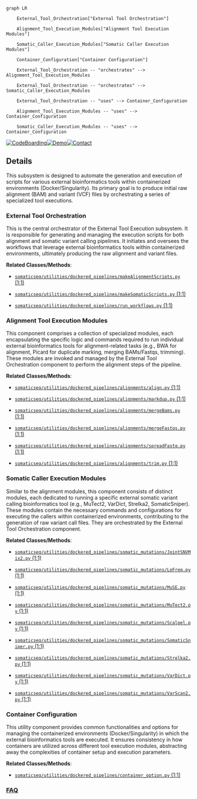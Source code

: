 ```mermaid

graph LR

    External_Tool_Orchestration["External Tool Orchestration"]

    Alignment_Tool_Execution_Modules["Alignment Tool Execution Modules"]

    Somatic_Caller_Execution_Modules["Somatic Caller Execution Modules"]

    Container_Configuration["Container Configuration"]

    External_Tool_Orchestration -- "orchestrates" --> Alignment_Tool_Execution_Modules

    External_Tool_Orchestration -- "orchestrates" --> Somatic_Caller_Execution_Modules

    External_Tool_Orchestration -- "uses" --> Container_Configuration

    Alignment_Tool_Execution_Modules -- "uses" --> Container_Configuration

    Somatic_Caller_Execution_Modules -- "uses" --> Container_Configuration

```



[![CodeBoarding](https://img.shields.io/badge/Generated%20by-CodeBoarding-9cf?style=flat-square)](https://github.com/CodeBoarding/GeneratedOnBoardings)[![Demo](https://img.shields.io/badge/Try%20our-Demo-blue?style=flat-square)](https://www.codeboarding.org/demo)[![Contact](https://img.shields.io/badge/Contact%20us%20-%20contact@codeboarding.org-lightgrey?style=flat-square)](mailto:contact@codeboarding.org)



## Details



This subsystem is designed to automate the generation and execution of scripts for various external bioinformatics tools within containerized environments (Docker/Singularity). Its primary goal is to produce initial raw alignment (BAM) and variant (VCF) files by orchestrating a series of specialized tool executions.



### External Tool Orchestration

This is the central orchestrator of the External Tool Execution subsystem. It is responsible for generating and managing the execution scripts for both alignment and somatic variant calling pipelines. It initiates and oversees the workflows that leverage external bioinformatics tools within containerized environments, ultimately producing the raw alignment and variant files.





**Related Classes/Methods**:



- <a href="https://github.com/bioinform/somaticseq/somaticseq/utilities/dockered_pipelines/makeAlignmentScripts.py#L1-L1" target="_blank" rel="noopener noreferrer">`somaticseq/utilities/dockered_pipelines/makeAlignmentScripts.py` (1:1)</a>

- <a href="https://github.com/bioinform/somaticseq/somaticseq/utilities/dockered_pipelines/makeSomaticScripts.py#L1-L1" target="_blank" rel="noopener noreferrer">`somaticseq/utilities/dockered_pipelines/makeSomaticScripts.py` (1:1)</a>

- <a href="https://github.com/bioinform/somaticseq/somaticseq/utilities/dockered_pipelines/run_workflows.py#L1-L1" target="_blank" rel="noopener noreferrer">`somaticseq/utilities/dockered_pipelines/run_workflows.py` (1:1)</a>





### Alignment Tool Execution Modules

This component comprises a collection of specialized modules, each encapsulating the specific logic and commands required to run individual external bioinformatics tools for alignment-related tasks (e.g., BWA for alignment, Picard for duplicate marking, merging BAMs/Fastqs, trimming). These modules are invoked and managed by the External Tool Orchestration component to perform the alignment steps of the pipeline.





**Related Classes/Methods**:



- <a href="https://github.com/bioinform/somaticseq/somaticseq/utilities/dockered_pipelines/alignments/align.py#L1-L1" target="_blank" rel="noopener noreferrer">`somaticseq/utilities/dockered_pipelines/alignments/align.py` (1:1)</a>

- <a href="https://github.com/bioinform/somaticseq/somaticseq/utilities/dockered_pipelines/alignments/markdup.py#L1-L1" target="_blank" rel="noopener noreferrer">`somaticseq/utilities/dockered_pipelines/alignments/markdup.py` (1:1)</a>

- <a href="https://github.com/bioinform/somaticseq/somaticseq/utilities/dockered_pipelines/alignments/mergeBams.py#L1-L1" target="_blank" rel="noopener noreferrer">`somaticseq/utilities/dockered_pipelines/alignments/mergeBams.py` (1:1)</a>

- <a href="https://github.com/bioinform/somaticseq/somaticseq/utilities/dockered_pipelines/alignments/mergeFastqs.py#L1-L1" target="_blank" rel="noopener noreferrer">`somaticseq/utilities/dockered_pipelines/alignments/mergeFastqs.py` (1:1)</a>

- <a href="https://github.com/bioinform/somaticseq/somaticseq/utilities/dockered_pipelines/alignments/spreadFastq.py#L1-L1" target="_blank" rel="noopener noreferrer">`somaticseq/utilities/dockered_pipelines/alignments/spreadFastq.py` (1:1)</a>

- <a href="https://github.com/bioinform/somaticseq/somaticseq/utilities/dockered_pipelines/alignments/trim.py#L1-L1" target="_blank" rel="noopener noreferrer">`somaticseq/utilities/dockered_pipelines/alignments/trim.py` (1:1)</a>





### Somatic Caller Execution Modules

Similar to the alignment modules, this component consists of distinct modules, each dedicated to running a specific external somatic variant calling bioinformatics tool (e.g., MuTect2, VarDict, Strelka2, SomaticSniper). These modules contain the necessary commands and configurations for executing the callers within containerized environments, contributing to the generation of raw variant call files. They are orchestrated by the External Tool Orchestration component.





**Related Classes/Methods**:



- <a href="https://github.com/bioinform/somaticseq/somaticseq/utilities/dockered_pipelines/somatic_mutations/JointSNVMix2.py#L1-L1" target="_blank" rel="noopener noreferrer">`somaticseq/utilities/dockered_pipelines/somatic_mutations/JointSNVMix2.py` (1:1)</a>

- <a href="https://github.com/bioinform/somaticseq/somaticseq/utilities/dockered_pipelines/somatic_mutations/LoFreq.py#L1-L1" target="_blank" rel="noopener noreferrer">`somaticseq/utilities/dockered_pipelines/somatic_mutations/LoFreq.py` (1:1)</a>

- <a href="https://github.com/bioinform/somaticseq/somaticseq/utilities/dockered_pipelines/somatic_mutations/MuSE.py#L1-L1" target="_blank" rel="noopener noreferrer">`somaticseq/utilities/dockered_pipelines/somatic_mutations/MuSE.py` (1:1)</a>

- <a href="https://github.com/bioinform/somaticseq/somaticseq/utilities/dockered_pipelines/somatic_mutations/MuTect2.py#L1-L1" target="_blank" rel="noopener noreferrer">`somaticseq/utilities/dockered_pipelines/somatic_mutations/MuTect2.py` (1:1)</a>

- <a href="https://github.com/bioinform/somaticseq/somaticseq/utilities/dockered_pipelines/somatic_mutations/Scalpel.py#L1-L1" target="_blank" rel="noopener noreferrer">`somaticseq/utilities/dockered_pipelines/somatic_mutations/Scalpel.py` (1:1)</a>

- <a href="https://github.com/bioinform/somaticseq/somaticseq/utilities/dockered_pipelines/somatic_mutations/SomaticSniper.py#L1-L1" target="_blank" rel="noopener noreferrer">`somaticseq/utilities/dockered_pipelines/somatic_mutations/SomaticSniper.py` (1:1)</a>

- <a href="https://github.com/bioinform/somaticseq/somaticseq/utilities/dockered_pipelines/somatic_mutations/Strelka2.py#L1-L1" target="_blank" rel="noopener noreferrer">`somaticseq/utilities/dockered_pipelines/somatic_mutations/Strelka2.py` (1:1)</a>

- <a href="https://github.com/bioinform/somaticseq/somaticseq/utilities/dockered_pipelines/somatic_mutations/VarDict.py#L1-L1" target="_blank" rel="noopener noreferrer">`somaticseq/utilities/dockered_pipelines/somatic_mutations/VarDict.py` (1:1)</a>

- <a href="https://github.com/bioinform/somaticseq/somaticseq/utilities/dockered_pipelines/somatic_mutations/VarScan2.py#L1-L1" target="_blank" rel="noopener noreferrer">`somaticseq/utilities/dockered_pipelines/somatic_mutations/VarScan2.py` (1:1)</a>





### Container Configuration

This utility component provides common functionalities and options for managing the containerized environments (Docker/Singularity) in which the external bioinformatics tools are executed. It ensures consistency in how containers are utilized across different tool execution modules, abstracting away the complexities of container setup and execution parameters.





**Related Classes/Methods**:



- <a href="https://github.com/bioinform/somaticseq/somaticseq/utilities/dockered_pipelines/container_option.py#L1-L1" target="_blank" rel="noopener noreferrer">`somaticseq/utilities/dockered_pipelines/container_option.py` (1:1)</a>









### [FAQ](https://github.com/CodeBoarding/GeneratedOnBoardings/tree/main?tab=readme-ov-file#faq)